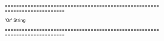 <!--**
/*-------------------------------------------
    Auto-generated file. Do not modify.
-------------------------------------------

**-->
===========================================================================
<!--default-->'Or'<!--/default-->
<!--type-->String<!--/type-->
===========================================================================

<!--shortDescription-->

<!--/shortDescription-->

<!--fullDescription-->

<!--/fullDescription-->